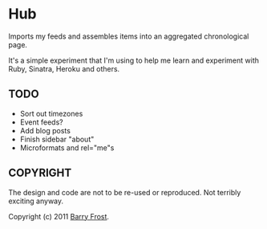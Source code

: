 # Hub

Imports my feeds and assembles items into an aggregated chronological page.

It's a simple experiment that I'm using to help me learn and experiment with Ruby, Sinatra, Heroku and others.

## TODO

- Sort out timezones
- Event feeds?
- Add blog posts
- Finish sidebar "about"
- Microformats and rel="me"s

## COPYRIGHT

The design and code are not to be re-used or reproduced. Not terribly exciting anyway.

Copyright (c) 2011 [Barry Frost](http://barryfrost.com).

